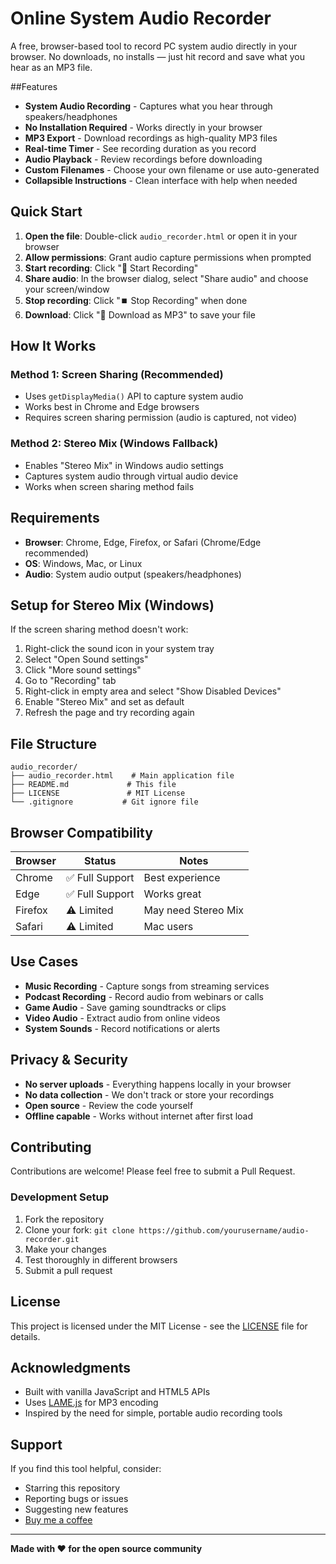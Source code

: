 # Online System Audio Recorder

A free, browser-based tool to record PC system audio directly in your browser. No downloads, no installs — just hit record and save what you hear as an MP3 file.

##Features

- **System Audio Recording** - Captures what you hear through speakers/headphones
- **No Installation Required** - Works directly in your browser
- **MP3 Export** - Download recordings as high-quality MP3 files
- **Real-time Timer** - See recording duration as you record
- **Audio Playback** - Review recordings before downloading
- **Custom Filenames** - Choose your own filename or use auto-generated
- **Collapsible Instructions** - Clean interface with help when needed

## Quick Start

1. **Open the file**: Double-click `audio_recorder.html` or open it in your browser
2. **Allow permissions**: Grant audio capture permissions when prompted
3. **Start recording**: Click "🔴 Start Recording"
4. **Share audio**: In the browser dialog, select "Share audio" and choose your screen/window
5. **Stop recording**: Click "⏹️ Stop Recording" when done
6. **Download**: Click "💾 Download as MP3" to save your file

## How It Works

### Method 1: Screen Sharing (Recommended)
- Uses `getDisplayMedia()` API to capture system audio
- Works best in Chrome and Edge browsers
- Requires screen sharing permission (audio is captured, not video)

### Method 2: Stereo Mix (Windows Fallback)
- Enables "Stereo Mix" in Windows audio settings
- Captures system audio through virtual audio device
- Works when screen sharing method fails

## Requirements

- **Browser**: Chrome, Edge, Firefox, or Safari (Chrome/Edge recommended)
- **OS**: Windows, Mac, or Linux
- **Audio**: System audio output (speakers/headphones)

## Setup for Stereo Mix (Windows)

If the screen sharing method doesn't work:

1. Right-click the sound icon in your system tray
2. Select "Open Sound settings"
3. Click "More sound settings"
4. Go to "Recording" tab
5. Right-click in empty area and select "Show Disabled Devices"
6. Enable "Stereo Mix" and set as default
7. Refresh the page and try recording again

## File Structure

```
audio_recorder/
├── audio_recorder.html    # Main application file
├── README.md             # This file
├── LICENSE               # MIT License
└── .gitignore           # Git ignore file
```

## Browser Compatibility

| Browser | Status | Notes |
|---------|--------|-------|
| Chrome | ✅ Full Support | Best experience |
| Edge | ✅ Full Support | Works great |
| Firefox | ⚠️ Limited | May need Stereo Mix |
| Safari | ⚠️ Limited | Mac users |

## Use Cases

- **Music Recording** - Capture songs from streaming services
- **Podcast Recording** - Record audio from webinars or calls
- **Game Audio** - Save gaming soundtracks or clips
- **Video Audio** - Extract audio from online videos
- **System Sounds** - Record notifications or alerts

## Privacy & Security

- **No server uploads** - Everything happens locally in your browser
- **No data collection** - We don't track or store your recordings
- **Open source** - Review the code yourself
- **Offline capable** - Works without internet after first load

## Contributing

Contributions are welcome! Please feel free to submit a Pull Request.

### Development Setup

1. Fork the repository
2. Clone your fork: `git clone https://github.com/yourusername/audio-recorder.git`
3. Make your changes
4. Test thoroughly in different browsers
5. Submit a pull request

## License

This project is licensed under the MIT License - see the [LICENSE](LICENSE) file for details.

## Acknowledgments

- Built with vanilla JavaScript and HTML5 APIs
- Uses [LAME.js](https://github.com/zhuker/lamejs) for MP3 encoding
- Inspired by the need for simple, portable audio recording tools

## Support

If you find this tool helpful, consider:
-  Starring this repository
-  Reporting bugs or issues
-  Suggesting new features
-  [Buy me a coffee](https://coff.ee/pfuentes)

---

**Made with ❤️ for the open source community** 
